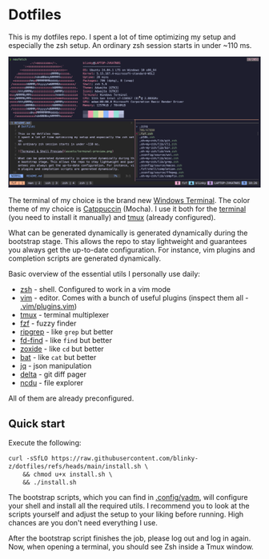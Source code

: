 # Dotfiles

This is my dotfiles repo.
I spent a lot of time optimizing my setup and especially the zsh setup.
An ordinary zsh session starts in under ~110 ms.

![Terminal & Shell Preview](assets/terminal-preview.png)

The terminal of my choice is the brand new [Windows Terminal](https://github.com/microsoft/terminal). The color theme of my choice is [Catppuccin](https://github.com/catppuccin) (Mocha). I use it both for the [terminal](https://github.com/catppuccin/windows-terminal) (you need to install it manually) and [tmux](https://github.com/catppuccin/tmux) (already configured).

What can be generated dynamically is generated dynamically during the bootstrap stage. This allows the repo to stay lightweight and guarantees you always get the up-to-date configuration. For instance, vim plugins and completion scripts are generated dynamically.

Basic overview of the essential utils I personally use daily:
- [zsh](https://www.zsh.org/) - shell. Configured to work in a vim mode
- [vim](https://www.vim.org/) - editor. Comes with a bunch of useful plugins (inspect them all - [.vim/plugins.vim](../.vim/plugins.vim))
- [tmux](https://github.com/tmux/tmux) - terminal multiplexer
- [fzf](https://github.com/junegunn/fzf) - fuzzy finder
- [ripgrep](https://github.com/BurntSushi/ripgrep) - like `grep` but better
- [fd-find](https://github.com/sharkdp/fd) - like `find` but better
- [zoxide](https://github.com/ajeetdsouza/zoxide) - like `cd` but better
- [bat](https://github.com/sharkdp/bat) - like `cat` but better
- [jq](https://github.com/jqlang/jq) - json manipulation
- [delta](https://github.com/dandavison/delta) - git diff pager
- [ncdu](https://dev.yorhel.nl/ncdu) - file explorer

All of them are already preconfigured.

## Quick start

Execute the following:
```shell
curl -sSfLO https://raw.githubusercontent.com/blinky-z/dotfiles/refs/heads/main/install.sh \
    && chmod u+x install.sh \
    && ./install.sh
```

The bootstrap scripts, which you can find in [.config/yadm](../.config/yadm), will configure your shell and install all the required utils.
I recommend you to look at the scripts yourself and adjust the setup to your liking before running. High chances are you don't need everything I use.

After the bootstrap script finishes the job, please log out and log in again. Now, when opening a terminal, you should see Zsh inside a Tmux window.

